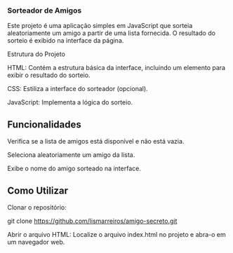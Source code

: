 ### Sorteador de Amigos

Este projeto é uma aplicação simples em JavaScript que sorteia aleatoriamente um amigo a partir de uma lista fornecida. O resultado do sorteio é exibido na interface da página.

Estrutura do Projeto

HTML: Contém a estrutura básica da interface, incluindo um elemento para exibir o resultado do sorteio.

CSS: Estiliza a interface do sorteador (opcional).

JavaScript: Implementa a lógica do sorteio.

## Funcionalidades

Verifica se a lista de amigos está disponível e não está vazia.

Seleciona aleatoriamente um amigo da lista.

Exibe o nome do amigo sorteado na interface.

## Como Utilizar

Clonar o repositório:

git clone https://github.com/lismarreiros/amigo-secreto.git

Abrir o arquivo HTML:
Localize o arquivo index.html no projeto e abra-o em um navegador web.

